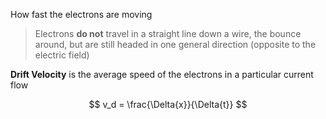 How fast the electrons are moving

> Electrons **do not** travel in a straight line down a wire, the bounce around, but are still headed in one general direction (opposite to the electric field)

**Drift Velocity** is the average speed of the electrons in a particular current flow

$$
v_d = \frac{\Delta{x}}{\Delta{t}}
$$
